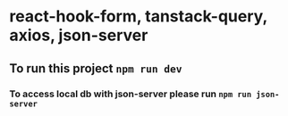 # react-hook-form, tanstack-query, axios, json-server

## To run this project `npm run dev`

### To access local db with json-server please run `npm run json-server`

